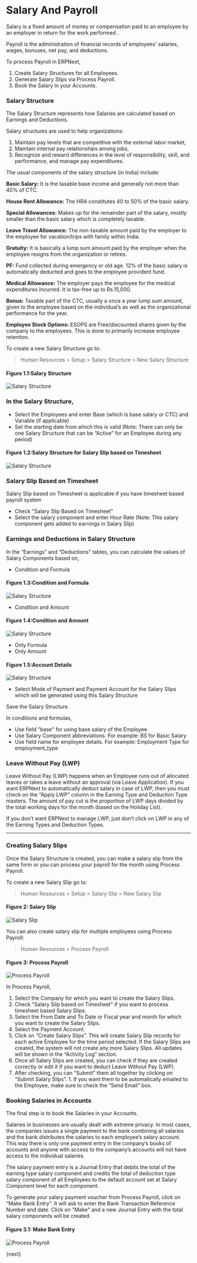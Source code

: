 # Salary And Payroll

Salary is a fixed amount of money or compensation paid to an employee by an employer in return for the work performed . 

Payroll is the administration of financial records of employees' salaries, wages, bonuses, net pay, and deductions.

To process Payroll in ERPNext,

  1. Create Salary Structures for all Employees.
  2. Generate Salary Slips via Process Payroll.
  3. Book the Salary in your Accounts.

### Salary Structure

The Salary Structure represents how Salaries are calculated based on Earnings
and Deductions. 

Salary structures are used to help organizations:
  1. Maintain pay levels that are competitive with the external labor market,
  2. Maintain internal pay relationships among jobs,
  3. Recognize and reward differences in the level of responsibility, skill, and performance, and manage pay expenditures.

The usual components of the salary structure (in India) include:

__Basic Salary:__ It is the taxable base income and generally not more than 40% of CTC.

__House Rent Allowance:__ The HRA constitutes 40 to 50% of the basic salary.

__Special Allowances:__ Makes up for the remainder part of the salary, mostly smaller than the basic salary which is completely taxable.

__Leave Travel Allowance:__ The non-taxable amount paid by the employer to the employee for vacation/trips with family within India.

__Gratuity:__ It is basically a lump sum amount paid by the employer when the employee resigns from the organization or retires.

__PF:__ Fund collected during emergency or old age. 12% of the basic salary is automatically deducted and goes to the employee provident fund.

__Medical Allowance:__ The employer pays the employee for the medical expenditures incurred. It is tax-free up to Rs.15,000.

__Bonus:__ Taxable part of the CTC, usually a once a year lump sum amount, given to the employee based on the individual’s as well as the organizational performance for the year.

__Employee Stock Options:__ ESOPS are Free/discounted shares given by the company to the employees. This is done to primarily increase employee retention.

To create a new Salary Structure go to:

> Human Resources > Setup > Salary Structure > New Salary Structure

#### Figure 1.1:Salary Structure

<img class="screenshot" alt="Salary Structure" src="/docs/assets/img/human-resources/salary-structure.png">

### In the Salary Structure,

  * Select the Employees and enter Base (which is base salary or CTC) and Variable (if applicable)
  * Set the starting date from which this is valid (Note: There can only be one Salary Structure that can be “Active” for an Employee during any period)

#### Figure 1.2:Salary Structure for Salary Slip based on Timesheet

<img class="screenshot" alt="Salary Structure" src="/docs/assets/img/human-resources/salary-timesheet.png">
  
### Salary Slip Based on Timesheet 

Salary Slip based on Timesheet is applicable if you have timesheet based payroll system
  
  * Check "Salary Slip Based on Timesheet"
  * Select the salary component and enter Hour Rate (Note: This salary component gets added to earnings in Salary Slip)
  
### Earnings and Deductions in Salary Structure 

In the “Earnings” and “Deductions” tables, you can calculate the values of Salary Components based on,

  * Condition and Formula

#### Figure 1.3:Condition and Formula

<img class="screenshot" alt="Salary Structure" src="/docs/assets/img/human-resources/condition-formula.png">

  * Condition and Amount
  
#### Figure 1.4:Condition and Amount

<img class="screenshot" alt="Salary Structure" src="/docs/assets/img/human-resources/condition-amount.png">  

  * Only Formula  
  * Only Amount
  
#### Figure 1.5:Account Details

<img class="screenshot" alt="Salary Structure" src="/docs/assets/img/human-resources/salary-structure-account.png">  

  * Select Mode of Payment and Payment Account for the Salary Slips which will be generated using this Salary Structure
  
Save the Salary Structure.

In conditions and formulas, 

  * Use field "base" for using base salary of the Employee
  * Use Salary Component abbreviations. For example: BS for Basic Salary
  * Use field name for employee details. For example: Employment Type for employment_type

### Leave Without Pay (LWP)

Leave Without Pay (LWP) happens when an Employee runs out of allocated leaves
or takes a leave without an approval (via Leave Application). If you want
ERPNext to automatically deduct salary in case of LWP, then you must check on
the “Apply LWP” column in the Earning Type and Deduction Type masters. The
amount of pay cut is the proportion of LWP days divided by the total working
days for the month (based on the Holiday List).

If you don’t want ERPNext to manage LWP, just don’t click on LWP in any of the
Earning Types and Deduction Types.


* * *

### Creating Salary Slips

Once the Salary Structure is created, you can make a salary slip from the same
form or you can process your payroll for the month using Process Payroll.

To create a new Salary Slip go to:

> Human Resources > Setup > Salary Slip > New Salary Slip

#### Figure 2: Salary Slip

<img class="screenshot" alt="Salary Slip" src="/docs/assets/img/human-resources/salary-slip.png">

You can also create salary slip for multiple employees using Process Payroll:

> Human Resources > Process Payroll

#### Figure 3: Process Payroll

<img class="screenshot" alt="Process Payroll" src="/docs/assets/img/human-resources/process-payroll.png">

In Process Payroll,

  1. Select the Company for which you want to create the Salary Slips.
  2. Check "Salary Slip based on Timesheet" if you want to process timesheet based Salary Slips.
  3. Select the From Date and To Date or Fiscal year and month for which you want to create the Salary Slips.
  3. Select the Payment Account.
  3. Click on “Create Salary Slips”. This will create Salary Slip records for each active Employee for the time period selected. If the Salary Slips are created, the system will not create any more Salary Slips. All updates will be shown in the “Activity Log” section.
  4. Once all Salary Slips are created, you can check if they are created correctly or edit it if you want to deduct Leave Without Pay (LWP).
  5. After checking, you can “Submit” them all together by clicking on “Submit Salary Slips”. 1. If you want them to be automatically emailed to the Employee, make sure to check the “Send Email” box.

### Booking Salaries in Accounts

The final step is to book the Salaries in your Accounts.

Salaries in businesses are usually dealt with extreme privacy. In most cases,
the companies issues a single payment to the bank combining all salaries and
the bank distributes the salaries to each employee’s salary account. This way
there is only one payment entry in the company’s books of accounts and anyone
with access to the company’s accounts will not have access to the individual
salaries.

The salary payment entry is a Journal Entry that debits the total of the
earning type salary component and credits the total of deduction type salary 
component of all Employees to the default account set at Salary Component level 
for each component.

To generate your salary payment voucher from Process Payroll, click on
“Make Bank Entry”. It will ask to enter the Bank Transaction Reference Number and date.
Click on "Make" and a new Journal Entry with the total salary components will be
created.

#### Figure 3.1: Make Bank Entry

<img class="screenshot" alt="Process Payroll" src="/docs/assets/img/human-resources/bank-entry.png">


{next}
